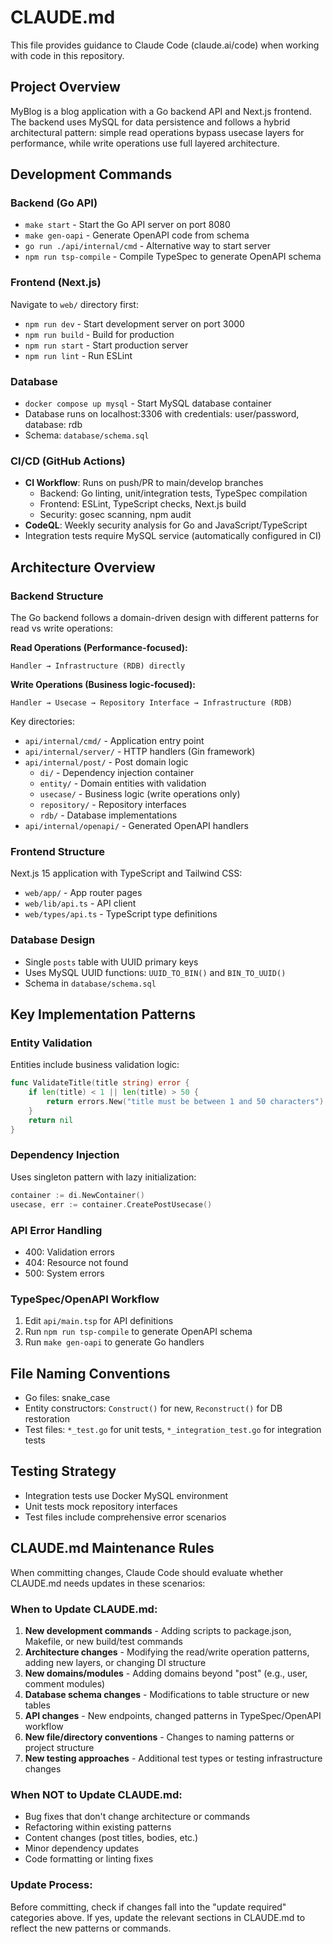 # CLAUDE.md

This file provides guidance to Claude Code (claude.ai/code) when working with code in this repository.

## Project Overview

MyBlog is a blog application with a Go backend API and Next.js frontend. The backend uses MySQL for data persistence and follows a hybrid architectural pattern: simple read operations bypass usecase layers for performance, while write operations use full layered architecture.

## Development Commands

### Backend (Go API)
- `make start` - Start the Go API server on port 8080
- `make gen-oapi` - Generate OpenAPI code from schema
- `go run ./api/internal/cmd` - Alternative way to start server
- `npm run tsp-compile` - Compile TypeSpec to generate OpenAPI schema

### Frontend (Next.js)
Navigate to `web/` directory first:
- `npm run dev` - Start development server on port 3000
- `npm run build` - Build for production
- `npm run start` - Start production server
- `npm run lint` - Run ESLint

### Database
- `docker compose up mysql` - Start MySQL database container
- Database runs on localhost:3306 with credentials: user/password, database: rdb
- Schema: `database/schema.sql`

### CI/CD (GitHub Actions)
- **CI Workflow**: Runs on push/PR to main/develop branches
  - Backend: Go linting, unit/integration tests, TypeSpec compilation
  - Frontend: ESLint, TypeScript checks, Next.js build
  - Security: gosec scanning, npm audit
- **CodeQL**: Weekly security analysis for Go and JavaScript/TypeScript
- Integration tests require MySQL service (automatically configured in CI)

## Architecture Overview

### Backend Structure
The Go backend follows a domain-driven design with different patterns for read vs write operations:

**Read Operations (Performance-focused):**
```
Handler → Infrastructure (RDB) directly
```

**Write Operations (Business logic-focused):**
```
Handler → Usecase → Repository Interface → Infrastructure (RDB)
```

Key directories:
- `api/internal/cmd/` - Application entry point
- `api/internal/server/` - HTTP handlers (Gin framework)
- `api/internal/post/` - Post domain logic
  - `di/` - Dependency injection container
  - `entity/` - Domain entities with validation
  - `usecase/` - Business logic (write operations only)
  - `repository/` - Repository interfaces
  - `rdb/` - Database implementations
- `api/internal/openapi/` - Generated OpenAPI handlers

### Frontend Structure
Next.js 15 application with TypeScript and Tailwind CSS:
- `web/app/` - App router pages
- `web/lib/api.ts` - API client
- `web/types/api.ts` - TypeScript type definitions

### Database Design
- Single `posts` table with UUID primary keys
- Uses MySQL UUID functions: `UUID_TO_BIN()` and `BIN_TO_UUID()`
- Schema in `database/schema.sql`

## Key Implementation Patterns

### Entity Validation
Entities include business validation logic:
```go
func ValidateTitle(title string) error {
    if len(title) < 1 || len(title) > 50 {
        return errors.New("title must be between 1 and 50 characters")
    }
    return nil
}
```

### Dependency Injection
Uses singleton pattern with lazy initialization:
```go
container := di.NewContainer()
usecase, err := container.CreatePostUsecase()
```

### API Error Handling
- 400: Validation errors
- 404: Resource not found  
- 500: System errors

### TypeSpec/OpenAPI Workflow
1. Edit `api/main.tsp` for API definitions
2. Run `npm run tsp-compile` to generate OpenAPI schema
3. Run `make gen-oapi` to generate Go handlers

## File Naming Conventions
- Go files: snake_case
- Entity constructors: `Construct()` for new, `Reconstruct()` for DB restoration
- Test files: `*_test.go` for unit tests, `*_integration_test.go` for integration tests

## Testing Strategy
- Integration tests use Docker MySQL environment
- Unit tests mock repository interfaces
- Test files include comprehensive error scenarios

## CLAUDE.md Maintenance Rules

When committing changes, Claude Code should evaluate whether CLAUDE.md needs updates in these scenarios:

### When to Update CLAUDE.md:
1. **New development commands** - Adding scripts to package.json, Makefile, or new build/test commands
2. **Architecture changes** - Modifying the read/write operation patterns, adding new layers, or changing DI structure
3. **New domains/modules** - Adding domains beyond "post" (e.g., user, comment modules)
4. **Database schema changes** - Modifications to table structure or new tables
5. **API changes** - New endpoints, changed patterns in TypeSpec/OpenAPI workflow
6. **New file/directory conventions** - Changes to naming patterns or project structure
7. **New testing approaches** - Additional test types or testing infrastructure changes

### When NOT to Update CLAUDE.md:
- Bug fixes that don't change architecture or commands
- Refactoring within existing patterns
- Content changes (post titles, bodies, etc.)
- Minor dependency updates
- Code formatting or linting fixes

### Update Process:
Before committing, check if changes fall into the "update required" categories above. If yes, update the relevant sections in CLAUDE.md to reflect the new patterns or commands.